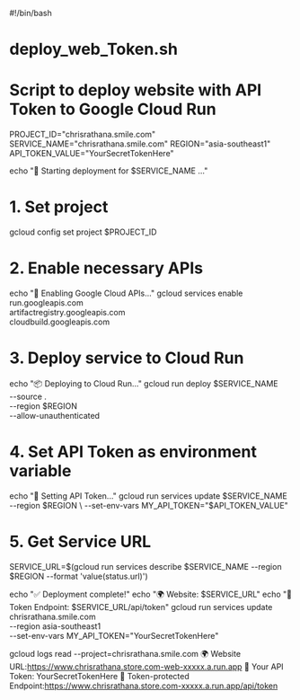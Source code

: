 #!/bin/bash
# deploy_web_Token.sh
# Script to deploy website with API Token to Google Cloud Run

PROJECT_ID="chrisrathana.smile.com"
SERVICE_NAME="chrisrathana.smile.com"
REGION="asia-southeast1"
API_TOKEN_VALUE="YourSecretTokenHere"

echo "🚀 Starting deployment for $SERVICE_NAME ..."

# 1. Set project
gcloud config set project $PROJECT_ID

# 2. Enable necessary APIs
echo "📡 Enabling Google Cloud APIs..."
gcloud services enable run.googleapis.com \
    artifactregistry.googleapis.com \
    cloudbuild.googleapis.com

# 3. Deploy service to Cloud Run
echo "📦 Deploying to Cloud Run..."
gcloud run deploy $SERVICE_NAME \
    --source . \
    --region $REGION \
    --allow-unauthenticated

# 4. Set API Token as environment variable
echo "🔑 Setting API Token..."
gcloud run services update $SERVICE_NAME \
    --region $REGION \
    --set-env-vars MY_API_TOKEN="$API_TOKEN_VALUE"

# 5. Get Service URL
SERVICE_URL=$(gcloud run services describe $SERVICE_NAME --region $REGION --format 'value(status.url)')

echo "✅ Deployment complete!"
echo "🌍 Website: $SERVICE_URL"
echo "🔑 Token Endpoint: $SERVICE_URL/api/token"
gcloud run services update chrisrathana.smile.com\
  --region asia-southeast1 \
  --set-env-vars MY_API_TOKEN="YourSecretTokenHere"
  
  gcloud logs read --project=chrisrathana.smile.com
  🌍 Website URL:https://www.chrisrathana.store.com-web-xxxxx.a.run.app
🔑 Your API Token: YourSecretTokenHere
🔗 Token-protected Endpoint:https://www.chrisrathana.store.com-xxxxx.a.run.app/api/token
